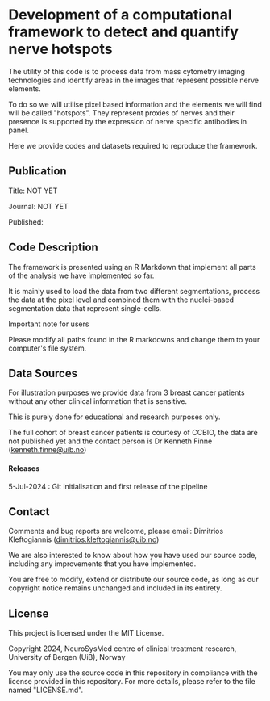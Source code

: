 # Development of a computational framework to detect and quantify nerve hotspots

The utility of this code is to process data from mass cytometry imaging technologies and identify areas in the images that represent possible nerve elements. 

To do so we will utilise pixel based information and the elements we will find will be called "hotspots". They represent proxies of nerves and their presence is supported by the expression of nerve specific antibodies in panel.

Here we provide codes and datasets required to reproduce the framework.

## Publication

Title: NOT YET

Journal: NOT YET

Published: 

## Code Description

The framework is presented using an R Markdown that implement all parts of the analysis we have implemented so far. 

It is mainly used to load the data from two different segmentations, process the data at the pixel level and combined them with the nuclei-based segmentation data that represent single-cells.


Important note for users

Please modify all paths found in the R markdowns and change them to your computer's file system. 

## Data Sources

For illustration purposes we provide data from 3 breast cancer patients without any other clinical information that is sensitive. 

This is purely done for educational and research purposes only.

The full cohort of breast cancer patients is courtesy of CCBIO, the data are not published yet and the contact person is Dr Kenneth Finne (kenneth.finne@uib.no) 


#### Releases

5-Jul-2024 : Git initialisation and first release of the pipeline


## Contact

Comments and bug reports are welcome, please email: Dimitrios Kleftogiannis (dimitrios.kleftogiannis@uib.no)

We are also interested to know about how you have used our source code, including any improvements that you have implemented.
 
You are free to modify, extend or distribute our source code, as long as our copyright notice remains unchanged and included in its entirety. 

## License

This project is licensed under the MIT License.

Copyright 2024, NeuroSysMed centre of clinical treatment research, University of Bergen (UiB), Norway

You may only use the source code in this repository in compliance with the license provided in this repository. For more details, please refer to the file named "LICENSE.md".
